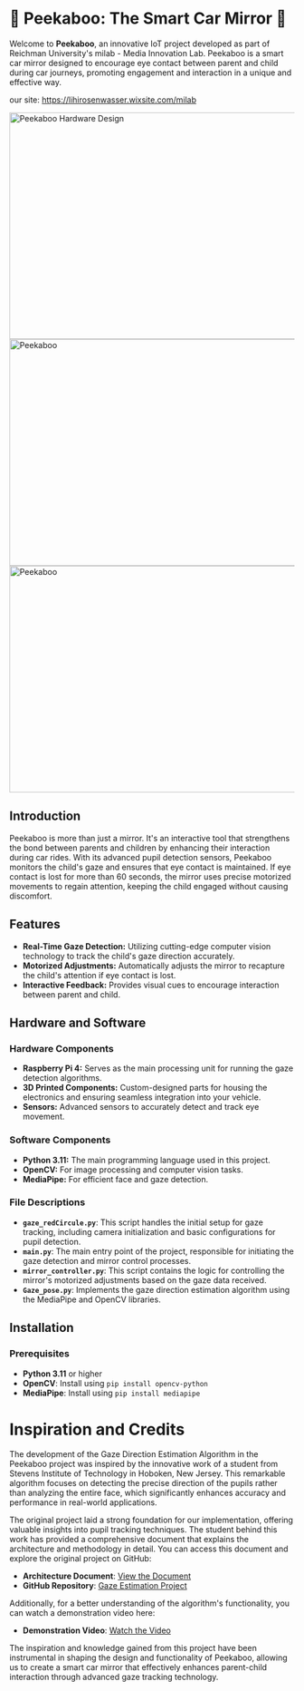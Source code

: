 # 🚗 Peekaboo: The Smart Car Mirror 🚗

Welcome to **Peekaboo**, an innovative IoT project developed as part of Reichman University's milab - Media Innovation Lab. Peekaboo is a smart car mirror designed to encourage eye contact between parent and child during car journeys, promoting engagement and interaction in a unique and effective way.

our site: https://lihirosenwasser.wixsite.com/milab

<img src="https://github.com/user-attachments/assets/68f32f41-488e-4e5c-bce9-e091206a9ce3" alt="Peekaboo Hardware Design" width="600" height="400">


<img src="https://github.com/user-attachments/assets/abf26227-2d8a-40fc-bcce-8d8a29d534ea" alt="Peekaboo " width="600" height="400">
  
<img src="https://github.com/user-attachments/assets/ba1cb909-6941-447c-b628-ddab46197caf" alt="Peekaboo " width="600" height="400">





## Introduction

Peekaboo is more than just a mirror. It's an interactive tool that strengthens the bond between parents and children by enhancing their interaction during car rides. With its advanced pupil detection sensors, Peekaboo monitors the child's gaze and ensures that eye contact is maintained. If eye contact is lost for more than 60 seconds, the mirror uses precise motorized movements to regain attention, keeping the child engaged without causing discomfort.

## Features

- **Real-Time Gaze Detection:** Utilizing cutting-edge computer vision technology to track the child's gaze direction accurately.
- **Motorized Adjustments:** Automatically adjusts the mirror to recapture the child's attention if eye contact is lost.
- **Interactive Feedback:** Provides visual cues to encourage interaction between parent and child.


## Hardware and Software

### Hardware Components

- **Raspberry Pi 4:** Serves as the main processing unit for running the gaze detection algorithms.
- **3D Printed Components:** Custom-designed parts for housing the electronics and ensuring seamless integration into your vehicle.
- **Sensors:** Advanced sensors to accurately detect and track eye movement.

### Software Components

- **Python 3.11:** The main programming language used in this project.
- **OpenCV:** For image processing and computer vision tasks.
- **MediaPipe:** For efficient face and gaze detection.


### File Descriptions

- **`gaze_redCircule.py`**: This script handles the initial setup for gaze tracking, including camera initialization and basic configurations for pupil detection.
- **`main.py`**: The main entry point of the project, responsible for initiating the gaze detection and mirror control processes.
- **`mirror_controller.py`**: This script contains the logic for controlling the mirror's motorized adjustments based on the gaze data received.
- **`Gaze_pose.py`**: Implements the gaze direction estimation algorithm using the MediaPipe and OpenCV libraries.

## Installation

### Prerequisites

- **Python 3.11** or higher
- **OpenCV**: Install using `pip install opencv-python`
- **MediaPipe**: Install using `pip install mediapipe`


# Inspiration and Credits

The development of the Gaze Direction Estimation Algorithm in the Peekaboo project was inspired by the innovative work of a student from Stevens Institute of Technology in Hoboken, New Jersey. This remarkable algorithm focuses on detecting the precise direction of the pupils rather than analyzing the entire face, which significantly enhances accuracy and performance in real-world applications.

The original project laid a strong foundation for our implementation, offering valuable insights into pupil tracking techniques. The student behind this work has provided a comprehensive document that explains the architecture and methodology in detail. You can access this document and explore the original project on GitHub:

- **Architecture Document**: [View the Document](https://github.com/matthullstrung/gaze-estimation)
- **GitHub Repository**: [Gaze Estimation Project](https://github.com/matthullstrung/gaze-estimation)

Additionally, for a better understanding of the algorithm's functionality, you can watch a demonstration video here:  
- **Demonstration Video**: [Watch the Video](https://www.youtube.com/watch?v=BFOO-_9tMn4)

The inspiration and knowledge gained from this project have been instrumental in shaping the design and functionality of Peekaboo, allowing us to create a smart car mirror that effectively enhances parent-child interaction through advanced gaze tracking technology.
